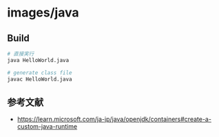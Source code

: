 # images/java

## Build

```bash
# 直接実行
java HelloWorld.java

# generate class file
javac HelloWorld.java
```

## 参考文献

* https://learn.microsoft.com/ja-jp/java/openjdk/containers#create-a-custom-java-runtime
